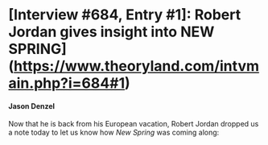 # [Interview #684, Entry #1]: Robert Jordan gives insight into NEW SPRING](https://www.theoryland.com/intvmain.php?i=684#1)

#### Jason Denzel

Now that he is back from his European vacation, Robert Jordan dropped us a note today to let us know how
*New Spring*
was coming along:

